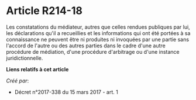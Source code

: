 # Article R214-18

Les constatations du médiateur, autres que celles rendues publiques par lui, les déclarations qu'il a recueillies et les
informations qui ont été portées à sa connaissance ne peuvent être ni produites ni invoquées par une partie sans l'accord de
l'autre ou des autres parties dans le cadre d'une autre procédure de médiation, d'une procédure d'arbitrage ou d'une instance
juridictionnelle.

**Liens relatifs à cet article**

_Créé par_:

  - Décret n°2017-338 du 15 mars 2017 - art. 1
